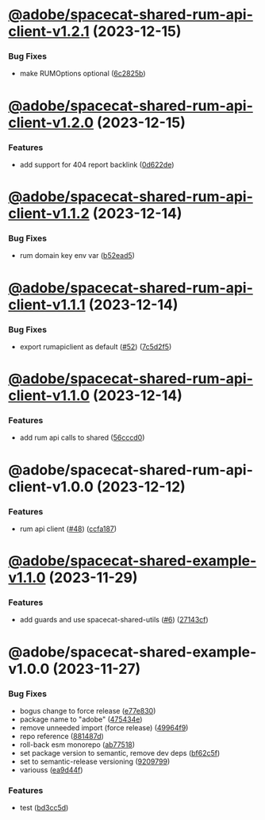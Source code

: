 # [@adobe/spacecat-shared-rum-api-client-v1.2.1](https://github.com/adobe/spacecat-shared/compare/@adobe/spacecat-shared-rum-api-client-v1.2.0...@adobe/spacecat-shared-rum-api-client-v1.2.1) (2023-12-15)


### Bug Fixes

* make RUMOptions optional ([6c2825b](https://github.com/adobe/spacecat-shared/commit/6c2825b49977ce50bc998258e9f23c73cc822b22))

# [@adobe/spacecat-shared-rum-api-client-v1.2.0](https://github.com/adobe/spacecat-shared/compare/@adobe/spacecat-shared-rum-api-client-v1.1.2...@adobe/spacecat-shared-rum-api-client-v1.2.0) (2023-12-15)


### Features

* add support for 404 report backlink ([0d622de](https://github.com/adobe/spacecat-shared/commit/0d622de241b51f0df625679591dd5168b5b070a7))

# [@adobe/spacecat-shared-rum-api-client-v1.1.2](https://github.com/adobe/spacecat-shared/compare/@adobe/spacecat-shared-rum-api-client-v1.1.1...@adobe/spacecat-shared-rum-api-client-v1.1.2) (2023-12-14)


### Bug Fixes

* rum domain key env var ([b52ead5](https://github.com/adobe/spacecat-shared/commit/b52ead5217f20cb48f2026bf86d04d72671f81c5))

# [@adobe/spacecat-shared-rum-api-client-v1.1.1](https://github.com/adobe/spacecat-shared/compare/@adobe/spacecat-shared-rum-api-client-v1.1.0...@adobe/spacecat-shared-rum-api-client-v1.1.1) (2023-12-14)


### Bug Fixes

* export rumapiclient as default ([#52](https://github.com/adobe/spacecat-shared/issues/52)) ([7c5d2f5](https://github.com/adobe/spacecat-shared/commit/7c5d2f56a5822ed93d63c894ded766924905c797))

# [@adobe/spacecat-shared-rum-api-client-v1.1.0](https://github.com/adobe/spacecat-shared/compare/@adobe/spacecat-shared-rum-api-client-v1.0.0...@adobe/spacecat-shared-rum-api-client-v1.1.0) (2023-12-14)


### Features

* add rum api calls to shared ([56cccd0](https://github.com/adobe/spacecat-shared/commit/56cccd0f498eaca6a4bb35a6b64d5f0dbe68a096))

# @adobe/spacecat-shared-rum-api-client-v1.0.0 (2023-12-12)


### Features

* rum api client ([#48](https://github.com/adobe/spacecat-shared/issues/48)) ([ccfa187](https://github.com/adobe/spacecat-shared/commit/ccfa187a45f35e57085ac241ff156c0b9418592d))

# [@adobe/spacecat-shared-example-v1.1.0](https://github.com/adobe/spacecat-shared/compare/@adobe/spacecat-shared-example-v1.0.0...@adobe/spacecat-shared-example-v1.1.0) (2023-11-29)


### Features

* add guards and use spacecat-shared-utils ([#6](https://github.com/adobe/spacecat-shared/issues/6)) ([27143cf](https://github.com/adobe-rnd/spacecat-shared/commit/27143cf2d4a439f1b5904e62756e59e501b3f67d))

# @adobe/spacecat-shared-example-v1.0.0 (2023-11-27)


### Bug Fixes

* bogus change to force release ([e77e830](https://github.com/adobe-rnd/spacecat-shared/commit/e77e8305c96ac2504aeb22af44d45cb4acbcae56))
* package name to "adobe" ([475434e](https://github.com/adobe-rnd/spacecat-shared/commit/475434e6619c2128ba1a8308a4eed23cf3d40691))
* remove unneeded import (force release) ([49964f9](https://github.com/adobe-rnd/spacecat-shared/commit/49964f99906d5a0fafeb68b460cb19f98a51fc86))
* repo reference ([881487d](https://github.com/adobe-rnd/spacecat-shared/commit/881487dce4c840ac2bf02a285f17cac511d39c88))
* roll-back esm monorepo ([ab77518](https://github.com/adobe-rnd/spacecat-shared/commit/ab775187dc79a7f2cdb0ca4fa31198202be78143))
* set package version to semantic, remove dev deps ([bf62c5f](https://github.com/adobe-rnd/spacecat-shared/commit/bf62c5fe013dbbb7425eb21cffa23e7f01322aee))
* set to semantic-release versioning ([9209799](https://github.com/adobe-rnd/spacecat-shared/commit/92097995b657207996dd6a35277fdfcd3f3e8fb9))
* variouss ([ea9d44f](https://github.com/adobe-rnd/spacecat-shared/commit/ea9d44f6071c1a53d2c31515966e7cdf44be7ae9))


### Features

* test ([bd3cc5d](https://github.com/adobe-rnd/spacecat-shared/commit/bd3cc5df89ccde75b86b000e8495893f4b099b5b))
